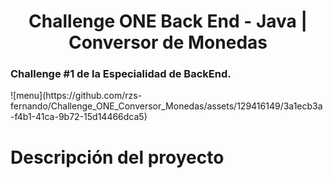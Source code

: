 
<h1 align="center"> Challenge ONE Back End - Java | Conversor de Monedas </h1>

<h3>Challenge #1 de la Especialidad de BackEnd.</h3>
![menu](https://github.com/rzs-fernando/Challenge_ONE_Conversor_Monedas/assets/129416149/3a1ecb3a-f4b1-41ca-9b72-15d14466dca5)


# Descripción del proyecto

